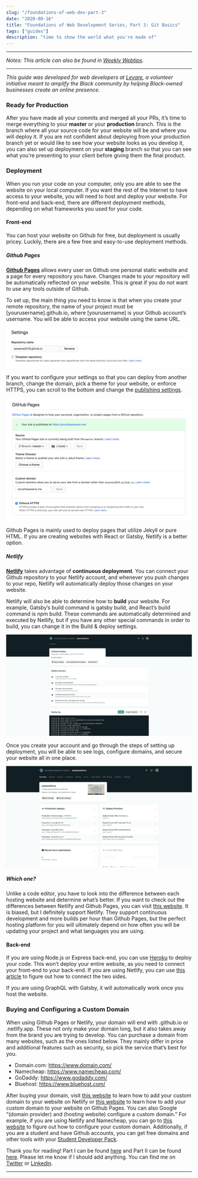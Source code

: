 ```yaml
---
slug: "/foundations-of-web-dev-part-3"
date: "2020-08-16"
title: "Foundations of Web Development Series, Part 3: Git Basics"
tags: ["guides"]
description: "time to show the world what you're made of"
---
```

___

*Notes: This article can also be found in [Weekly Webtips](https://medium.com/weekly-webtips/foundations-of-web-development-series-part-iii-deploying-your-website-c3f3e3360059).*

___
*This guide was developed for web developers at [Levare](http://levareorg.com/), a volunteer initiative meant to amplify the Black community by helping Black-owned businesses create an online presence.*

### Ready for Production

After you have made all your commits and merged all your PRs, it’s time to merge everything to your **master** or your **production** branch. This is the branch where all your source code for your website will be and where you will deploy it. If you are not confident about deploying from your production branch yet or would like to see how your website looks as you develop it, you can also set up deployment on your **staging** branch so that you can see what you’re presenting to your client before giving them the final product.

### Deployment

When you run your code on your computer, only you are able to see the website on your local computer. If you want the rest of the Internet to have access to your website, you will need to host and deploy your website. For front-end and back-end, there are different deployment methods, depending on what frameworks you used for your code.

#### Front-end

You can host your website on Github for free, but deployment is usually pricey. Luckily, there are a few free and easy-to-use deployment methods.

##### Github Pages

[**Github Pages**](https://pages.github.com/) allows every user on Github one personal static website and a page for every repository you have. Changes made to your repository will be automatically reflected on your website. This is great if you do not want to use any tools outside of Github.

To set up, the main thing you need to know is that when you create your remote repository, the name of your project must be [yourusername].github.io, where [yourusername] is your Github account’s username. You will be able to access your website using the same URL.

*![Repository Name in Settings](../images/web-dev-part-3/repo.png "Repository Name in Settings")*

If you want to configure your settings so that you can deploy from another branch, change the domain, pick a theme for your website, or enforce HTTPS, you can scroll to the bottom and change the [publishing settings](https://docs.github.com/en/github/working-with-github-pages/configuring-a-custom-domain-for-your-github-pages-site).

*![Github Pages Settings](../images/web-dev-part-3/pages.png "Github Pages Settings")*

Github Pages is mainly used to deploy pages that utilize Jekyll or pure HTML. If you are creating websites with React or Gatsby, Netlify is a better option.

##### Netlify

[**Netlify**](https://www.netlify.com/) takes advantage of **continuous deployment**. You can connect your Github repository to your Netlify account, and whenever you push changes to your repo, Netlify will automatically deploy those changes on your website.

Netlify will also be able to determine how to **build** your website. For example, Gatsby’s build command is gatsby build, and React’s build command is npm build. These commands are automatically determined and executed by Netlify, but if you have any other special commands in order to build, you can change it in the Build & deploy settings.

*![Deployment Logs let you know the status of your Website](../images/web-dev-part-3/deployment.png "Deployment Logs let you know the status of your Website")*

Once you create your account and go through the steps of setting up deployment, you will be able to see logs, configure domains, and secure your website all in one place.

*![Netlify Homepage of Your Website](../images/web-dev-part-3/netlify.png "Netlify Homepage of Your Website")*

##### Which one?

Unlike a code editor, you have to look into the difference between each hosting website and determine what’s better. If you want to check out the differences between Netlify and Github Pages, you can visit [this website](https://www.netlify.com/github-pages-vs-netlify/#:~:text=If%20you%20are%20hosting%20a,easy%20to%20deploy%20your%20site.&text=Netlify%20works%20out%20of%20the,your%20Git%20repo%20to%20Netlify). It is biased, but I definitely support Netlify. They support continuous development and more builds per hour than Github Pages, but the perfect hosting platform for you will ultimately depend on how often you will be updating your project and what languages you are using.

#### Back-end

If you are using Node.js or Express back-end, you can use [Heroku](https://www.heroku.com/) to deploy your code. This won’t deploy your entire website, as you need to connect your front-end to your back-end. If you are using Netlify, you can use [this article](https://dev.to/lindakatcodes/a-beginners-guide-to-hosting-an-app-with-heroku-and-netlify-8i5) to figure out how to connect the two sides.

If you are using GraphQL with Gatsby, it will automatically work once you host the website.

### Buying and Configuring a Custom Domain

When using Github Pages or Netlify, your domain will end with .github.io or .netlify.app. These not only make your domain long, but it also takes away from the brand you are trying to develop. You can purchase a domain from many websites, such as the ones listed below. They mainly differ in price and additional features such as security, so pick the service that’s best for you.

- Domain.com: https://www.domain.com/
- Namecheap: https://www.namecheap.com/
- GoDaddy: https://www.godaddy.com/
- Bluehost: https://www.bluehost.com/

After buying your domain, visit [this website](https://docs.netlify.com/domains-https/custom-domains/) to learn how to add your custom domain to your website on Netlify or [this website](https://docs.github.com/en/github/working-with-github-pages/configuring-a-custom-domain-for-your-github-pages-site) to learn how to add your custom domain to your website on Github Pages. You can also Google “(domain provider) and (hosting website) configure a custom domain.” For example, if you are using Netlify and Namecheap, you can go to [this website](https://dev.to/easybuoy/setting-up-domain-with-namecheap-netlify-1a4d) to figure out how to configure your custom domain. Additionally, if you are a student and have Github accounts, you can get free domains and other tools with your [Student Developer Pack](https://education.github.com/pack).

Thank you for reading! Part I can be found [here](https://medium.com/swlh/foundations-of-web-development-series-part-i-git-basics-f35ecfffe26b) and Part II can be found [here](https://medium.com/@coffeecoders/foundations-of-web-development-series-part-ii-creating-your-website-8c1f29a1d13a). Please let me know if I should add anything. You can find me on [Twitter](http://twitter.com/c0ffeec0ders) or [Linkedin](https://www.linkedin.com/in/anushka-saxena-b40aa2165/).
___